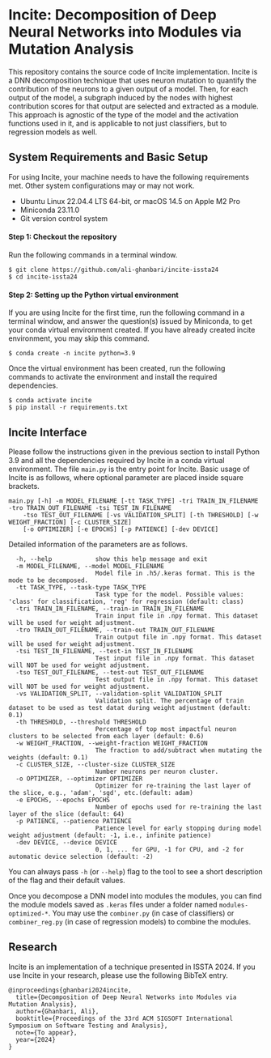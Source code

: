 # Incite: Decomposition of Deep Neural Networks into Modules via Mutation Analysis

This repository contains the source code of Incite implementation.
Incite is a DNN decomposition technique that uses neuron mutation to quantify the contribution of the neurons to a
given output of a model.
Then, for each output of the model, a subgraph induced by the nodes with highest contribution scores for that output
are selected and extracted as a module.
This approach is agnostic of the type of the model and the activation functions used in it, and is applicable to not
just classifiers, but to regression models as well.

## System Requirements and Basic Setup
For using Incite, your machine needs to have the following requirements met.
Other system configurations may or may not work.

* Ubuntu Linux 22.04.4 LTS 64-bit, or macOS 14.5 on Apple M2 Pro
* Miniconda 23.11.0
* Git version control system

#### Step 1: Checkout the repository
Run the following commands in a terminal window.
```shell
$ git clone https://github.com/ali-ghanbari/incite-issta24
$ cd incite-issta24
```

#### Step 2: Setting up the Python virtual environment
If you are using Incite for the first time, run the following command in a terminal window, and answer the question(s)
issued by Miniconda, to get your conda virtual environment created.
If you have already created incite environment, you may skip this command.
```shell
$ conda create -n incite python=3.9
```
Once the virtual environment has been created, run the following commands to activate the environment and install
the required dependencies.
```shell
$ conda activate incite
$ pip install -r requirements.txt
```

## Incite Interface
Please follow the instructions given in the previous section to install Python 3.9 and all the dependencies required by
Incite in a conda virtual environment.
The file `main.py` is the entry point for Incite.
Basic usage of Incite is as follows, where optional parameter are placed inside square brackets.

```text
main.py [-h] -m MODEL_FILENAME [-tt TASK_TYPE] -tri TRAIN_IN_FILENAME -tro TRAIN_OUT_FILENAME -tsi TEST_IN_FILENAME
    -tso TEST_OUT_FILENAME [-vs VALIDATION_SPLIT] [-th THRESHOLD] [-w WEIGHT_FRACTION] [-c CLUSTER_SIZE]
    [-o OPTIMIZER] [-e EPOCHS] [-p PATIENCE] [-dev DEVICE]
```

Detailed information of the parameters are as follows.
```text
  -h, --help            show this help message and exit
  -m MODEL_FILENAME, --model MODEL_FILENAME
                        Model file in .h5/.keras format. This is the mode to be decomposed.
  -tt TASK_TYPE, --task-type TASK_TYPE
                        Task type for the model. Possible values: 'class' for classification, 'reg' for regression (default: class)
  -tri TRAIN_IN_FILENAME, --train-in TRAIN_IN_FILENAME
                        Train input file in .npy format. This dataset will be used for weight adjustment.
  -tro TRAIN_OUT_FILENAME, --train-out TRAIN_OUT_FILENAME
                        Train output file in .npy format. This dataset will be used for weight adjustment.
  -tsi TEST_IN_FILENAME, --test-in TEST_IN_FILENAME
                        Test input file in .npy format. This dataset will NOT be used for weight adjustment.
  -tso TEST_OUT_FILENAME, --test-out TEST_OUT_FILENAME
                        Test output file in .npy format. This dataset will NOT be used for weight adjustment.
  -vs VALIDATION_SPLIT, --validation-split VALIDATION_SPLIT
                        Validation split. The percentage of train dataset to be used as test datat during weight adjustment (default: 0.1)
  -th THRESHOLD, --threshold THRESHOLD
                        Percentage of top most impactful neuron clusters to be selected from each layer (default: 0.6)
  -w WEIGHT_FRACTION, --weight-fraction WEIGHT_FRACTION
                        The fraction to add/subtract when mutating the weights (default: 0.1)
  -c CLUSTER_SIZE, --cluster-size CLUSTER_SIZE
                        Number neurons per neuron cluster.
  -o OPTIMIZER, --optimizer OPTIMIZER
                        Optimizer for re-training the last layer of the slice, e.g., 'adam', 'sgd', etc.(default: adam)
  -e EPOCHS, --epochs EPOCHS
                        Number of epochs used for re-training the last layer of the slice (default: 64)
  -p PATIENCE, --patience PATIENCE
                        Patience level for early stopping during model weight adjustment (default: -1, i.e., infinite patience)
  -dev DEVICE, --device DEVICE
                        0, 1, ... for GPU, -1 for CPU, and -2 for automatic device selection (default: -2)
```

You can always pass `-h` (or `--help`) flag to the tool to see a short description of the flag and their default values.

Once you decompose a DNN model into modules the modules, you can find the module models saved as `.keras` files under
a folder named `modules-optimized-*`.
You may use the `combiner.py` (in case of classifiers) or `combiner_reg.py` (in case of regression models) to combine
the modules.

## Research
Incite is an implementation of a technique presented in ISSTA 2024.
If you use Incite in your research, please use the following BibTeX entry.

```text
@inproceedings{ghanbari2024incite,
  title={Decomposition of Deep Neural Networks into Modules via Mutation Analysis},
  author={Ghanbari, Ali},
  booktitle={Proceedings of the 33rd ACM SIGSOFT International Symposium on Software Testing and Analysis},
  note={To appear},
  year={2024}
}
```
